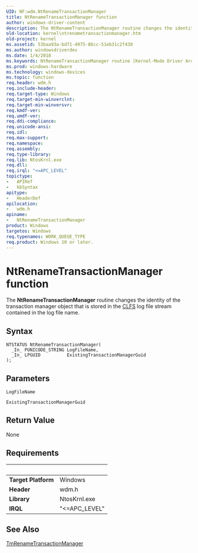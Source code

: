 ```yaml
---
UID: NF:wdm.NtRenameTransactionManager
title: NtRenameTransactionManager function
author: windows-driver-content
description: The NtRenameTransactionManager routine changes the identity of the transaction manager object that is stored in the CLFS log file stream contained in the log file name.
old-location: kernel\ntrenametransactionmanager.htm
old-project: kernel
ms.assetid: 53baa93a-bd71-4975-86cc-51eb31c2f430
ms.author: windowsdriverdev
ms.date: 1/4/2018
ms.keywords: NtRenameTransactionManager routine [Kernel-Mode Driver Architecture], NtRenameTransactionManager, kernel.ntrenametransactionmanager, ntx_299b8860-3b7b-4bc7-8f33-c3805fd0a38f.xml, wdm/NtRenameTransactionManager
ms.prod: windows-hardware
ms.technology: windows-devices
ms.topic: function
req.header: wdm.h
req.include-header: 
req.target-type: Windows
req.target-min-winverclnt: 
req.target-min-winversvr: 
req.kmdf-ver: 
req.umdf-ver: 
req.ddi-compliance: 
req.unicode-ansi: 
req.idl: 
req.max-support: 
req.namespace: 
req.assembly: 
req.type-library: 
req.lib: NtosKrnl.exe
req.dll: 
req.irql: "<=APC_LEVEL"
topictype:
-	APIRef
-	kbSyntax
apitype:
-	HeaderDef
apilocation:
-	wdm.h
apiname:
-	NtRenameTransactionManager
product: Windows
targetos: Windows
req.typenames: WORK_QUEUE_TYPE
req.product: Windows 10 or later.
---
```



# NtRenameTransactionManager function
The <b>NtRenameTransactionManager</b> routine changes the identity of the transaction manager object that is stored in the <a href="https://msdn.microsoft.com/4da3cb49-dc20-4713-813b-ff458c99ab90">CLFS</a> log file stream contained in the log file name.

## Syntax

````
NTSTATUS NtRenameTransactionManager(
  _In_ PUNICODE_STRING LogFileName,
  _In_ LPGUID          ExistingTransactionManagerGuid
);
````

## Parameters

`LogFileName`



`ExistingTransactionManagerGuid`




## Return Value

None


## Requirements
| &nbsp; | &nbsp; |
| ---- |:---- |
| **Target Platform** | Windows |
| **Header** | wdm.h |
| **Library** | NtosKrnl.exe |
| **IRQL** | "<=APC_LEVEL" |

## See Also

<a href="..\wdm\nf-wdm-tmrenametransactionmanager.md">TmRenameTransactionManager</a>